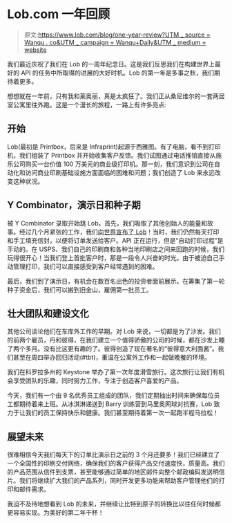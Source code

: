 # Lob.com 一年回顾

> 原文:[https://www.lob.com/blog/one-year-review?UTM _ source = Wanqu . co&UTM _ campaign = Wanqu+Daily&UTM _ medium = website](https://www.lob.com/blog/one-year-review?utm_source=wanqu.co&utm_campaign=Wanqu+Daily&utm_medium=website)

我们最近庆祝了我们在 Lob 的一周年纪念日。这是我们反思我们在构建世界上最好的 API 的任务中所取得的进展的大好时机。Lob 的第一年是多事之秋，我们期待着更多。

想想就在一年前，只有我和莱奥丽，真是太疯狂了。我们正从桑尼维尔的一套两居室公寓里往外跑。这是一个漫长的旅程，一路上有许多亮点:



## 开始

Lob(最初是 Printbox，后来是 Infraprint)起源于西雅图。有了电脑，看不到打印机，我们组装了 Printbox 并开始收集客户反馈。我们试图通过电话推销直接从施乐公司购买一台价值 100 万美元的商业级打印机。那一刻，我们意识到公司在自动化和访问商业印刷基础设施方面面临的困难和问题；我们创造了 Lob 来永远改变这种状况。



## Y Combinator，演示日和种子期

被 Y Combinator 录取开始跳 Lob。首先，我们吸取了其他创始人的能量和故事。经过几个月紧张的工作，我们[向世界宣布了 Lob](http://techcrunch.com/2013/07/25/y-combinator-backed-lob-debuts-a-cloud-printing-shipping-service-for-developers/)！当时，我们仍然每天打印和手工填充信封，以便将订单发送给客户。API 正在运行，但是“自动打印过程”是手动的。在 USPS、我们自己的印刷商和各种当地印刷店之间来回跑的时候，我们玩得很开心！当我们登上首批客户时，那是一段令人兴奋的时光。由于被迫自己手动管理打印，我们可以直接感受到客户经常遇到的困难。

最后，我们到了演示日，有机会在数百名出色的投资者面前展示。在筹集了第一轮种子资金后，我们可以搬到旧金山，雇佣第一批员工。



## 壮大团队和建设文化

其他公司谈论他们在车库外工作的早期。对 Lob 来说，一切都是为了沙发。我们的前两个雇员，丹和彼得，在我们建立一个值得骄傲的公司的时候，都在沙发上睡了两个多月。没有比这更有趣的了。彼得创造了现在著名的“彼得意大利面酱”。我们甚至在周四举办回归活动(#tbt)，重温在公寓外工作和一起做晚餐的环境。



我们在科罗拉多州的 Keystone 举办了第一次年度滑雪旅行。这次旅行让我们有机会享受团队的乐趣，同时努力工作，专注于创造客户喜爱的产品。

今天，我们有一个由 9 名优秀员工组成的团队，我们定期抽出时间来确保每位员工都期待着来上班。从冰淇淋递送到 Barry 训练营到马里奥网球对抗赛，Lob 致力于让我们的员工保持快乐和健康。我们甚至期待着第一次一起跑半程马拉松！



## 展望未来

很难相信今天我们每天下的订单比演示日之前的 3 个月还要多！我们已经建立了一个全国性的印刷交付网络，确保我们的客户获得产品交付速度快，质量高。我们的产品范围从信件到支票，甚至能够通过简单的地区邮件向整个邮政编码发送明信片。我们将继续扩大我们的产品系列，同时开发更多功能来帮助客户管理他们的打印和邮件需求。

我迫不及待地想看到 Lob 的未来，并继续让比特到原子的转换比以往任何时候都更容易实现。为美好的第二年干杯！

‍









